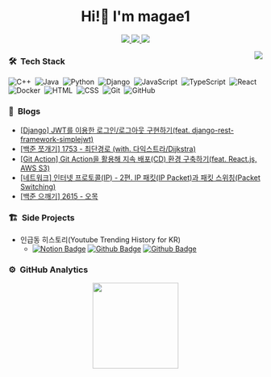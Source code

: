 <h1 align="center">Hi!👋 I'm magae1</h1>

<p align="center">
  <a href="mailto:jjilil8351@gmail.com" target="_blank">
    <img src="https://img.shields.io/badge/Gmail-ea4335?style=flat-square&logo=gmail&logoColor=ffffff" />
  </a>
    <a href="https://magae5basement.tistory.com/" target="_blank">
    <img src="https://img.shields.io/badge/tistory-000?logo=tistory&logoColor=white" />
  </a>
  <a href="https://blog.naver.com/lws6665" target="_blank"> 
    <img src="https://img.shields.io/badge/naver_blog-03C75A?logo=NAVER&logoColor=white" />
  </a>
</p>
<a href="https://www.acmicpc.net/user/jji6665" target="_blank">
  <img src="http://mazassumnida.wtf/api/v2/generate_badge?boj=jji6665" align="right"/>
</a>

### 🛠️ &nbsp;Tech Stack
![C++](https://img.shields.io/badge/-C++-05122A?style=flat&logo=C%2B%2B&logoColor=00599C)&nbsp;
![Java](https://img.shields.io/badge/-Java-05122A?style=flat&logo=Java)&nbsp;
![Python](https://img.shields.io/badge/-Python-05122A?style=flat&logo=python)&nbsp;
![Django](https://img.shields.io/badge/-Django-05122A?style=flat&logo=django&logoColor=092E20)&nbsp;
![JavaScript](https://img.shields.io/badge/-JavaScript-05122A?style=flat&logo=javascript)&nbsp;
![TypeScript](https://img.shields.io/badge/-TypeScript-05122A?style=flat&logo=TypeScript)&nbsp;
![React](https://img.shields.io/badge/-React-05122A?style=flat&logo=react)&nbsp;
![Docker](https://img.shields.io/badge/-Docker-05122A?style=flat&logo=docker)&nbsp;
![HTML](https://img.shields.io/badge/-HTML-05122A?style=flat&logo=HTML5)&nbsp;
![CSS](https://img.shields.io/badge/-CSS-05122A?style=flat&logo=CSS3&logoColor=1572B6)&nbsp;
![Git](https://img.shields.io/badge/-Git-05122A?style=flat&logo=git)&nbsp;
![GitHub](https://img.shields.io/badge/-GitHub-05122A?style=flat&logo=github)&nbsp;


### 📎 &nbsp;Blogs
<!-- BLOG-POST-LIST:START -->
- [[Django] JWT를 이용한 로그인/로그아웃 구현하기&lpar;feat. django-rest-framework-simplejwt&rpar;](https://magae5basement.tistory.com/24)
- [[백준 쪼개기] 1753 - 최단경로 &lpar;with. 다익스트라/Dijkstra&rpar;](https://magae5basement.tistory.com/23)
- [[Git Action] Git Action을 활용해 지속 배포&lpar;CD&rpar; 환경 구축하기&lpar;feat. React.js, AWS S3&rpar;](https://magae5basement.tistory.com/22)
- [[네트워크] 인터넷 프로토콜&lpar;IP&rpar; - 2편. IP 패킷&lpar;IP Packet&rpar;과 패킷 스위칭&lpar;Packet Switching&rpar;](https://magae5basement.tistory.com/21)
- [[백준 으깨기] 2615 - 오목](https://magae5basement.tistory.com/20)
<!-- BLOG-POST-LIST:END -->

### 🏗️ &nbsp;Side Projects
- 인급동 히스토리(Youtube Trending History for KR)
  - [![Notion Badge](https://img.shields.io/badge/Details-F58025?logo=notion&logoColor=fff&style=flat)](https://www.notion.so/magae/66d84f6bf26640129b26748ce3ee3735)
    [![Github Badge](https://img.shields.io/badge/ingupdong_back-05122A?logo=github&logoColor=fff&style=flat)](https://github.com/magae1/ingeupdong_back)
    [![Github Badge](https://img.shields.io/badge/ingeupdong_front-05122A?logo=github&logoColor=fff&style=flat)](https://github.com/magae1/ingeupdong_front)

### ⚙️ &nbsp;GitHub Analytics
<p align="center">
  <a href="https://github.com/anuraghazra/github-readme-stats">
    <img height="170em" 
         src="https://github-readme-stats.vercel.app/api/top-langs/?username=magae1&layout=compact&theme=midnight-purple&hide_border=true&hide=html,css&langs_count=8&cache_seconds=86400" />
</a>
</p>
